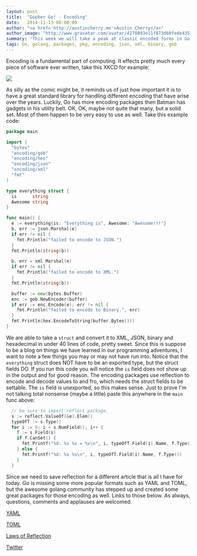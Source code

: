 ```yaml
---
layout: post
title:  "Gopher Go! - Encoding"
date:   2014-11-13 08:00:00
author: "<a href='http://austincherry.me'>Austin Cherry</a>"
author_image: "http://www.gravatar.com/avatar/4278893e11f873d60fede435f1ae08aa.png?r=x&amp;s=320"
summary: "This week we will take a peak at classic encoded forms in Go."
tags: Go, golang, packages, pkg, encoding, json, xml, binary, gob
---
```


Encoding is a fundamental part of computing. It effects pretty much every piece of software ever written, take this XKCD for example:

![](http://imgs.xkcd.com/comics/encoding.png)

As silly as the comic might be, it reminds us of just how important it is to have a great standard library for handling different encoding that have arise over the years. Luckily, Go has more encoding packages then Batman has gadgets in his utility belt. OK, OK, maybe not quite that many, but a solid set. Most of them happen to be very easy to use as well. Take this example code:

```go
package main

import (
  "bytes"
  "encoding/gob"
  "encoding/hex"
  "encoding/json"
  "encoding/xml"
  "fmt"
)

type everything struct {
  is      string
  Awesome string
}

func main() {
  e := everything{is: "Everything is", Awesome: "Awesome!!!"}
  b, err := json.Marshal(e)
  if err != nil {
    fmt.Println("failed to encode to JSON.")
  }
  fmt.Println(string(b))

  b, err = xml.Marshal(e)
  if err != nil {
    fmt.Println("failed to encode to XML.")
  }
  fmt.Println(string(b))

  buffer := new(bytes.Buffer)
  enc := gob.NewEncoder(buffer)
  if err := enc.Encode(e); err != nil {
    fmt.Println("failed to encode to Binary.", err)
  }
  fmt.Println(hex.EncodeToString(buffer.Bytes()))
}
```

We are able to take a `struct` and convert it to XML, JSON, binary and hexadecimal in under 40 lines of code, pretty sweet. Since this is suppose to be a blog on things we have learned in our programming adventures, I want to note a few things you may or may not have run into. Notice that the `everything` struct does NOT have to be an exported type, but the struct fields DO. If you run this code you will notice the `is` field does not show up in the output and for good reason. The encoding packages use reflection to encode and decode values to and fro, which needs the struct fields to be settable. The `is` field is unexported, so this makes sense. Just to prove I'm not talking total nonsense (maybe a little) paste this anywhere in the `main` func above:

```go
  // be sure to import reflect package.
  s := reflect.ValueOf(&e).Elem()
  typeOfT := s.Type()
  for i := 0; i < s.NumField(); i++ {
    f := s.Field(i)
    if f.CanSet() {
      fmt.Printf("%d: %s %s = %v\n", i, typeOfT.Field(i).Name, f.Type(), f.Interface())
    } else {
      fmt.Printf("%d: %s %s\n", i, typeOfT.Field(i).Name, f.Type())
    }
  }
```

 Since we need to save reflection for a different article that is all I have for today. Go is missing some more popular formats such as YAML and TOML, but the awesome golang community has stepped up and created some great packages for those encoding as well. Links to those below. As always, questions, comments and applauses are welcomed.

[YAML](https://github.com/go-yaml/yaml)

[TOML](https://github.com/BurntSushi/toml)

[Laws of Reflection](http://blog.golang.org/laws-of-reflection)

[Twitter](https://twitter.com/acmacalister)
